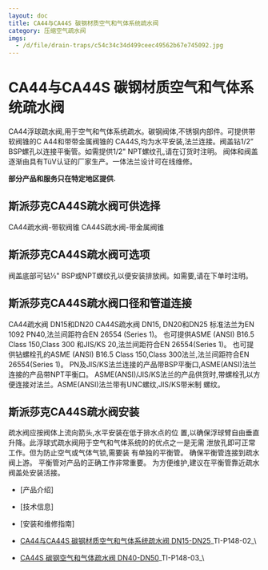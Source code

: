 ```yaml
---
layout: doc
title: CA44与CA44S 碳钢材质空气和气体系统疏水阀
category: 压缩空气疏水阀
imgs:
  - /d/file/drain-traps/c54c34c34d499ceec49562b67e745092.jpg
---
```


# CA44与CA44S 碳钢材质空气和气体系统疏水阀

CA44浮球疏水阀,用于空气和气体系统疏水。碳钢阀体,不锈钢内部件。可提供带软阀锥的C A44和带带金属阀锥的 CA44S,均为水平安装,法兰连接。阀盖钻1/2” BSP螺孔以连接平衡管。如需提供1/2" NPT螺纹孔,请在订货时注明。 阀体和阀盖逐渐由具有TüV认证的厂家生产。一体法兰设计可在线维修。

**部分产品和服务只在特定地区提供.**

## 斯派莎克CA44S疏水阀可供选择

CA44疏水阀-带软阀锥 CA44S疏水阀-带金属阀锥

## 斯派莎克CA44S疏水阀可选项

阀盖底部可钻1⁄2" BSP或NPT螺纹孔以便安装排放阀。如需要,请在下单时注明。

## 斯派莎克CA44S疏水阀口径和管道连接

CA44疏水阀 DN15和DN20 CA44S疏水阀 DN15, DN20和DN25 标准法兰为EN 1092 PN40,法兰间距符合EN 26554 (Series 1)。 也可提供ASME (ANSI) B16.5 Class 150,Class 300 和JIS/KS 20,法兰间距符合EN 26554(Series 1)。 也可提供钻螺栓孔的ASME (ANSI) B16.5 Class 150,Class 300法兰,法兰间距符合EN 26554(Series 1)。 PN及JIS/KS法兰连接的产品带BSP平衡口,ASME(ANSI)法兰连接的产品带NPT平衡口。 ASME(ANSI)/JIS/KS法兰的产品供货时,带螺栓孔以方便连接对法兰。ASME(ANSI)法兰带有UNC螺纹,JIS/KS带米制 螺纹。

## 斯派莎克CA44S疏水阀安装

疏水阀应按阀体上流向箭头,水平安装在低于排水点的位 置,以确保浮球臂自由垂直升降。此浮球式疏水阀用于空气和气体系统的的优点之一是无需 泄放孔即可正常工作。但为防止空气或气体气锁,需要装 有单独的平衡管。 确保平衡管连接到疏水阀上游。 平衡管对产品的正确工作非常重要。 为方便维护,建议在平衡管靠近疏水阀盖处安装活接。

- [产品介绍]
- [技术信息]
- [安装和维修指南]

- [CA44与CA44S 碳钢材质空气和气体系统疏水阀 DN15-DN25](/d/pdf/TI-P148-02-CA44与CA44S%20碳钢材质空气和气体系统疏水阀%20%20DN15-DN25.pdf)\_TI-P148-02\_\
- [CA44S 碳钢空气和气体疏水阀 DN40-DN50](/d/pdf/TI-P148-03-CA44S%20碳钢空气和气体疏水阀%20DN40-DN50.pdf)\_TI-P148-03\_\
